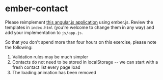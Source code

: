 ember-contact
=============

Please reimplement [this angular.js application](http://contactpath.liberlabs.com) using ember.js.  Review the templates in `index.html` (you're welcome to change them in any way) and add your implementation to `js/app.js`.

So that you don't spend more than four hours on this exercise, please note the following:

1. Validation rules may be much simpler
2. Contacts do not need to be stored in localStorage -- we can start with a fresh contact list every page load
3. The loading animation has been removed
